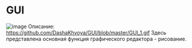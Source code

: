 # GUI
![image](https://github.com/DashaKhvoya/GUI/blob/master/GUI_1.gif)
Описание:
https://github.com/DashaKhvoya/GUI/blob/master/GUI_1.gif
 Здесь представлена основная функция графического редактора - рисование.
